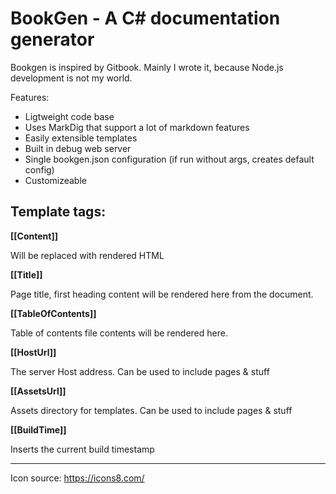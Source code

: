 ﻿# BookGen - A C# documentation generator

Bookgen is inspired by Gitbook. Mainly I wrote it, because Node.js development is not my world.

Features:
* Ligtweight code base
* Uses MarkDig that support a lot of markdown features
* Easily extensible templates
* Built in debug web server
* Single bookgen.json configuration (if run without args, creates default config)
* Customizeable

## Template tags:

**[[Content]]**

Will be replaced with rendered HTML

**[[Title]]**

Page title, first heading content will be rendered here from the document.

**[[TableOfContents]]**

Table of contents file contents will be rendered here.

**[[HostUrl]]**

The server Host address. Can be used to include pages & stuff

**[[AssetsUrl]]**

Assets directory for templates. Can be used to include pages & stuff

**[[BuildTime]]**

Inserts the current build timestamp

---
Icon source: https://icons8.com/
